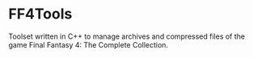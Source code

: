 FF4Tools
========

Toolset written in C++ to manage archives and compressed files of the game Final Fantasy 4: The Complete Collection.
